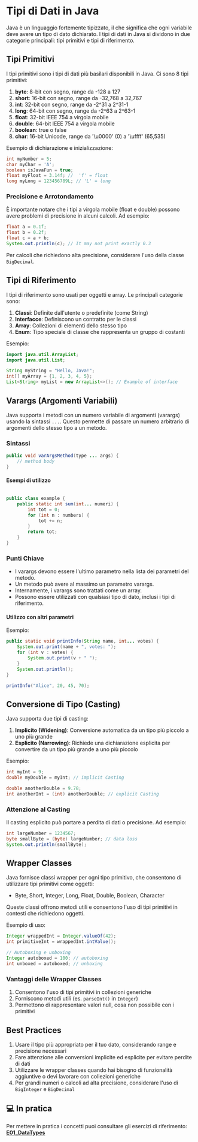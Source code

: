 # Tipi di Dati in Java

Java è un linguaggio fortemente tipizzato, il che significa che ogni variabile deve avere un tipo di dato dichiarato. I tipi di dati in Java si dividono in due categorie principali: tipi primitivi e tipi di riferimento.

## Tipi Primitivi

I tipi primitivi sono i tipi di dati più basilari disponibili in Java. Ci sono 8 tipi primitivi:

1. **byte**: 8-bit con segno, range da -128 a 127
2. **short**: 16-bit con segno, range da -32,768 a 32,767
3. **int**: 32-bit con segno, range da -2^31 a 2^31-1
4. **long**: 64-bit con segno, range da -2^63 a 2^63-1
5. **float**: 32-bit IEEE 754 a virgola mobile
6. **double**: 64-bit IEEE 754 a virgola mobile
7. **boolean**: true o false
8. **char**: 16-bit Unicode, range da '\u0000' (0) a '\uffff' (65,535)

Esempio di dichiarazione e inizializzazione:

```java
int myNumber = 5;
char myChar = 'A';
boolean isJavaFun = true;
float myFloat = 3.14f; //  'f' = float
long myLong = 123456789L; // 'L' = long
```

### Precisione e Arrotondamento

È importante notare che i tipi a virgola mobile (float e double) possono avere problemi di precisione in alcuni calcoli. Ad esempio:

```java
float a = 0.1f;
float b = 0.2f;
float c = a + b;
System.out.println(c); // It may not print exactly 0.3
```

Per calcoli che richiedono alta precisione, considerare l'uso della classe `BigDecimal`.

## Tipi di Riferimento

I tipi di riferimento sono usati per oggetti e array. Le principali categorie sono:

1. **Classi**: Definite dall'utente o predefinite (come String)
2. **Interfacce**: Definiscono un contratto per le classi
3. **Array**: Collezioni di elementi dello stesso tipo
4. **Enum**: Tipo speciale di classe che rappresenta un gruppo di costanti

Esempio:

```java
import java.util.ArrayList;
import java.util.List;

String myString = "Hello, Java!";
int[] myArray = {1, 2, 3, 4, 5};
List<String> myList = new ArrayList<>(); // Example of interface
```

## Varargs (Argomenti Variabili)

Java supporta i metodi con un numero variabile di argomenti (varargs) usando la sintassi `...`. Questo permette di passare un numero arbitrario di argomenti dello stesso tipo a un metodo.

### Sintassi

```java
public void varArgsMethod(type ... args) {
    // method body
}
```
#### Esempi di utilizzo

```java

public class example {
    public static int sum(int... numeri) {
        int tot = 0;
        for (int n : numbers) {
            tot += n;
        }
        return tot;
    }
}

```

### Punti Chiave

- I varargs devono essere l'ultimo parametro nella lista dei parametri del metodo.
- Un metodo può avere al massimo un parametro varargs.
- Internamente, i varargs sono trattati come un array.
- Possono essere utilizzati con qualsiasi tipo di dato, inclusi i tipi di riferimento.

#### Utilizzo con altri parametri 

Esempio:
```java
public static void printInfo(String name, int... votes) {
    System.out.print(name + ", votes: ");
    for (int v : votes) {
        System.out.print(v + " ");
    }
    System.out.println();
}

printInfo("Alice", 20, 45, 70);
```

## Conversione di Tipo (Casting)

Java supporta due tipi di casting:

1. **Implicito (Widening)**: Conversione automatica da un tipo più piccolo a uno più grande
2. **Esplicito (Narrowing)**: Richiede una dichiarazione esplicita per convertire da un tipo più grande a uno più piccolo

Esempio:

```java
int myInt = 9;
double myDouble = myInt; // implicit Casting

double anotherDouble = 9.78;
int anotherInt = (int) anotherDouble; // explicit Casting
```

### Attenzione al Casting

Il casting esplicito può portare a perdita di dati o precisione. Ad esempio:

```java
int largeNumber = 1234567;
byte smallByte = (byte) largeNumber; // data loss
System.out.println(smallByte); 
```

## Wrapper Classes

Java fornisce classi wrapper per ogni tipo primitivo, che consentono di utilizzare tipi primitivi come oggetti:

- Byte, Short, Integer, Long, Float, Double, Boolean, Character

Queste classi offrono metodi utili e consentono l'uso di tipi primitivi in contesti che richiedono oggetti.

Esempio di uso:

```java
Integer wrappedInt = Integer.valueOf(42);
int primitiveInt = wrappedInt.intValue();

// Autoboxing e unboxing
Integer autoboxed = 100; // autoboxing
int unboxed = autoboxed; // unboxing
```

### Vantaggi delle Wrapper Classes

1. Consentono l'uso di tipi primitivi in collezioni generiche
2. Forniscono metodi utili (es. `parseInt()` in `Integer`)
3. Permettono di rappresentare valori null, cosa non possibile con i primitivi

## Best Practices

1. Usare il tipo più appropriato per il tuo dato, considerando range e precisione necessari
2. Fare attenzione alle conversioni implicite ed esplicite per evitare perdite di dati
3. Utilizzare le wrapper classes quando hai bisogno di funzionalità aggiuntive o devi lavorare con collezioni generiche
4. Per grandi numeri o calcoli ad alta precisione, considerare l'uso di `BigInteger` e `BigDecimal`



## 💻 In pratica
Per mettere in pratica i concetti puoi consultare gli esercizi di riferimento: **[E01_DataTypes](https://github.com/Learning-Projects-Examples/Java21_Learning-Java-Junior-Developer-Interview/blob/main/src/main/java/org/learning/C01_LanguageFundamentals/Exercises/E01_DataTypes.md)**